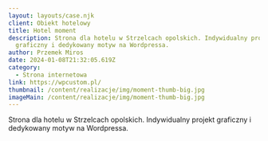 ```yaml
---
layout: layouts/case.njk
client: Obiekt hotelowy
title: Hotel moment
description: Strona dla hotelu w Strzelcach opolskich. Indywidualny projekt
  graficzny i dedykowany motyw na Wordpressa.
author: Przemek Miros
date: 2024-01-08T21:32:05.619Z
category:
  - Strona internetowa
link: https://wpcustom.pl/
thumbnail: /content/realizacje/img/moment-thumb-big.jpg
imageMain: /content/realizacje/img/moment-thumb-big.jpg
---
```

Strona dla hotelu w Strzelcach opolskich. Indywidualny projekt graficzny i dedykowany motyw na Wordpressa.